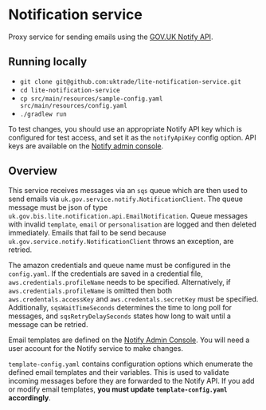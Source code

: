 # Notification service

Proxy service for sending emails using the [GOV.UK Notify API](https://www.notifications.service.gov.uk).

## Running locally

* `git clone git@github.com:uktrade/lite-notification-service.git`
* `cd lite-notification-service`
* `cp src/main/resources/sample-config.yaml src/main/resources/config.yaml`
* `./gradlew run`

To test changes, you should use an appropriate Notify API key which is configured for test access, and set it as the `notifyApiKey`
config option. API keys are available on the [Notify admin console](https://www.notifications.service.gov.uk/services/f3d8fb42-a34b-4d85-8ac2-a62006a197dc/api/keys).

## Overview

This service receives messages via an `sqs` queue which are then used to send emails via `uk.gov.service.notify.NotificationClient`.
The queue message must be json of type `uk.gov.bis.lite.notification.api.EmailNotification`.
Queue messages with invalid `template`, `email` or `personalisation` are logged and then deleted immediately.
Emails that fail to be send because `uk.gov.service.notify.NotificationClient` throws an exception, are retried.

The amazon credentials and queue name must be configured in the `config.yaml`.
If the credentials are saved in a credential file, `aws.credentials.profileName` needs to be specified. Alternatively, if `aws.credentials.profileName` is omitted then both `aws.credentals.accessKey` and `aws.credentals.secretKey` must be specified.
Additionally, `sqsWaitTimeSeconds` determines the time to long poll for messages, and `sqsRetryDelaySeconds` states how long to wait until a message can be retried. 

Email templates are defined on the [Notify Admin Console](https://www.notifications.service.gov.uk/services/f3d8fb42-a34b-4d85-8ac2-a62006a197dc/templates).
You will need a user account for the Notify service to make changes.

`template-config.yaml` contains configuration options which enumerate the defined email templates and their variables.
This is used to validate incoming messages before they are forwarded to the Notify API. If you add or modify
email templates, **you must update `template-config.yaml` accordingly**.
